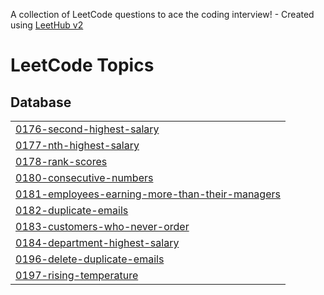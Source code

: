 A collection of LeetCode questions to ace the coding interview! - Created using [LeetHub v2](https://github.com/arunbhardwaj/LeetHub-2.0)
<!---LeetCode Topics Start-->
# LeetCode Topics
## Database
|  |
| ------- |
| [0176-second-highest-salary](https://github.com/rizzzabh/LeetCodeAccepts/tree/master/0176-second-highest-salary) |
| [0177-nth-highest-salary](https://github.com/rizzzabh/LeetCodeAccepts/tree/master/0177-nth-highest-salary) |
| [0178-rank-scores](https://github.com/rizzzabh/LeetCodeAccepts/tree/master/0178-rank-scores) |
| [0180-consecutive-numbers](https://github.com/rizzzabh/LeetCodeAccepts/tree/master/0180-consecutive-numbers) |
| [0181-employees-earning-more-than-their-managers](https://github.com/rizzzabh/LeetCodeAccepts/tree/master/0181-employees-earning-more-than-their-managers) |
| [0182-duplicate-emails](https://github.com/rizzzabh/LeetCodeAccepts/tree/master/0182-duplicate-emails) |
| [0183-customers-who-never-order](https://github.com/rizzzabh/LeetCodeAccepts/tree/master/0183-customers-who-never-order) |
| [0184-department-highest-salary](https://github.com/rizzzabh/LeetCodeAccepts/tree/master/0184-department-highest-salary) |
| [0196-delete-duplicate-emails](https://github.com/rizzzabh/LeetCodeAccepts/tree/master/0196-delete-duplicate-emails) |
| [0197-rising-temperature](https://github.com/rizzzabh/LeetCodeAccepts/tree/master/0197-rising-temperature) |
<!---LeetCode Topics End-->